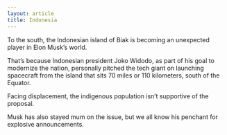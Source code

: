 ```yaml
---
layout: article
title: Indonesia
---
```

To the south, the Indonesian island of Biak is becoming an unexpected player in Elon Musk’s world.

That’s because Indonesian president Joko Widodo, as part of his goal to modernize the nation, personally pitched the tech giant on launching spacecraft from the island that sits 70 miles or 110 kilometers, south of the Equator.

Facing displacement, the indigenous population isn’t supportive of the proposal.

Musk has also stayed mum on the issue, but we all know his penchant for explosive announcements.